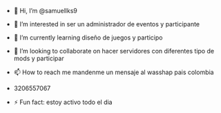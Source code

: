 - 👋 Hi, I’m @samuellks9
- 👀 I’m interested in ser un administrador de eventos y participante 
- 🌱 I’m currently learning diseño de juegos y participo
- 💞️ I’m looking to collaborate on hacer servidores con diferentes tipo de mods y participar
  
- 📫 How to reach me mandenme un mensaje al wasshap pais colombia
- 3206557067
- ⚡ Fun fact: estoy activo todo el dia

<!---
samuellks9/samuellks9 is a ✨ special ✨ repository because its `README.md` (this file) appears on your GitHub profile.
You can click the Preview link to take a look at your changes.
--->
